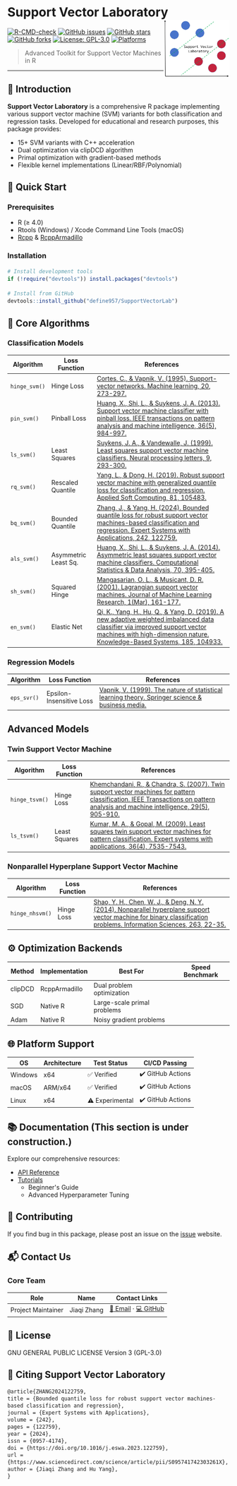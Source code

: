 # **Support Vector Laboratory** <img src="man/figures/Logo.png" align="right" width="150" />

[![R-CMD-check](https://img.shields.io/badge/R--CMD--check-passing-brightgreen)](https://github.com/define957/SupportVectorLab/actions)
[![GitHub issues](https://img.shields.io/github/issues/define957/SupportVectorLab)](https://github.com/define957/SupportVectorLab/issues)
[![GitHub stars](https://img.shields.io/github/stars/define957/SupportVectorLab)](https://github.com/define957/SupportVectorLab/stargazers)
[![GitHub forks](https://img.shields.io/github/forks/define957/SupportVectorLab)](https://github.com/define957/SupportVectorLab/network)
[![License: GPL-3.0](https://img.shields.io/github/license/define957/SupportVectorLab)](https://www.gnu.org/licenses/gpl-3.0)
[![Platforms](https://img.shields.io/badge/platform-Windows%20%7C%20macOS%20%7C%20Linux%20(x64)-lightgrey)](https://github.com/define957/SupportVectorLab)

> Advanced Toolkit for Support Vector Machines in R

***

## 📖 Introduction

**Support Vector Laboratory** is a comprehensive R package implementing various support vector machine (SVM) variants for both classification and regression tasks. Developed for educational and research purposes, this package provides:

- 15+ SVM variants with C++ acceleration
- Dual optimization via clipDCD algorithm
- Primal optimization with gradient-based methods
- Flexible kernel implementations (Linear/RBF/Polynomial)

## 🚀 Quick Start

### Prerequisites
- R (≥ 4.0)
- Rtools (Windows) / Xcode Command Line Tools (macOS)
- [Rcpp](https://cran.r-project.org/package=Rcpp) & [RcppArmadillo](https://cran.r-project.org/package=RcppArmadillo)

### Installation
```r
# Install development tools
if (!require("devtools")) install.packages("devtools")

# Install from GitHub
devtools::install_github("define957/SupportVectorLab")
```
## 🧠 Core Algorithms

### Classification Models
| Algorithm       | Loss Function        | References                   |
|-----------------|----------------------|------------------------------|
| `hinge_svm()`   | Hinge Loss           | [Cortes, C., & Vapnik, V. (1995). Support-vector networks. Machine learning, 20, 273-297.](https://link.springer.com/article/10.1007/BF00994018)   |
| `pin_svm()`     | Pinball Loss         | [Huang, X., Shi, L., & Suykens, J. A. (2013). Support vector machine classifier with pinball loss. IEEE transactions on pattern analysis and machine intelligence, 36(5), 984-997.](https://ieeexplore.ieee.org/document/6604389)  |
| `ls_svm()`      | Least Squares        | [Suykens, J. A., & Vandewalle, J. (1999). Least squares support vector machine classifiers. Neural processing letters, 9, 293-300.](https://link.springer.com/article/10.1023/A:1018628609742)          |
| `rq_svm()`      | Rescaled Quantile    | [Yang, L., & Dong, H. (2019). Robust support vector machine with generalized quantile loss for classification and regression. Applied Soft Computing, 81, 105483.](https://www.sciencedirect.com/science/article/abs/pii/S1568494619302534)  |
| `bq_svm()`      | Bounded Quantile     | [Zhang, J., & Yang, H. (2024). Bounded quantile loss for robust support vector machines-based classification and regression. Expert Systems with Applications, 242, 122759.](https://www.sciencedirect.com/science/article/abs/pii/S095741742303261X)      |
| `als_svm()`     | Asymmetric Least Sq. | [Huang, X., Shi, L., & Suykens, J. A. (2014). Asymmetric least squares support vector machine classifiers. Computational Statistics & Data Analysis, 70, 395-405.](https://www.sciencedirect.com/science/article/abs/pii/S0167947313003393)      |
| `sh_svm()`      | Squared Hinge        | [Mangasarian, O. L., & Musicant, D. R. (2001). Lagrangian support vector machines. Journal of Machine Learning Research, 1(Mar), 161-177.](https://jmlr.org/papers/volume1/mangasarian01a/html/)  |
| `en_svm()`      | Elastic Net          | [Qi, K., Yang, H., Hu, Q., & Yang, D. (2019). A new adaptive weighted imbalanced data classifier via improved support vector machines with high-dimension nature. Knowledge-Based Systems, 185, 104933.](https://www.sciencedirect.com/science/article/pii/S0950705119303764)  |


### Regression Models
| Algorithm       | Loss Function          | References                   |
|-----------------|------------------------|------------------------------|
| `eps_svr()`   | Epsilon-Insensitive Loss | [Vapnik, V. (1999). The nature of statistical learning theory. Springer science & business media.](https://link.springer.com/book/10.1007/978-1-4757-3264-1)   |

## Advanced Models
### Twin Support Vector Machine
| Algorithm       | Loss Function          | References                   |
|-----------------|------------------------|------------------------------|
| `hinge_tsvm()`  | Hinge Loss             | [Khemchandani, R., & Chandra, S. (2007). Twin support vector machines for pattern classification. IEEE Transactions on pattern analysis and machine intelligence, 29(5), 905-910.](https://www.sciencedirect.com/science/article/abs/pii/S0925231218302923)   |
| `ls_tsvm()`     | Least Squares          | [Kumar, M. A., & Gopal, M. (2009). Least squares twin support vector machines for pattern classification. Expert systems with applications, 36(4), 7535-7543.](https://www.sciencedirect.com/science/article/abs/pii/S0957417408006854)   |

### Nonparallel Hyperplane Support Vector Machine

| Algorithm       | Loss Function          | References                   |
|-----------------|------------------------|------------------------------|
| `hinge_nhsvm()` | Hinge Loss             | [Shao, Y. H., Chen, W. J., & Deng, N. Y. (2014). Nonparallel hyperplane support vector machine for binary classification problems. Information Sciences, 263, 22-35.](https://www.sciencedirect.com/science/article/abs/pii/S0020025513007883)   |


## ⚙️ Optimization Backends

| Method          | Implementation          | Best For                   | Speed Benchmark           |
|-----------------|-------------------------|----------------------------|---------------------------|
| clipDCD         | RcppArmadillo           | Dual problem optimization  | |
| SGD             | Native R                | Large-scale primal problems| |
| Adam            | Native R                | Noisy gradient problems    | |

## 🌐 Platform Support

| OS              | Architecture   | Test Status | CI/CD Passing |
|-----------------|----------------|-------------|---------------|
| Windows         | x64            | ✅ Verified  | ✔️ GitHub Actions |
| macOS           | ARM/x64        | ✅ Verified  | ✔️ GitHub Actions |
| Linux           | x64            | ⚠️ Experimental | ✔️ GitHub Actions   |

## 📚 Documentation (This section is under construction.)

Explore our comprehensive resources:
- [API Reference]()
- [Tutorials]()  
  - Beginner's Guide
  - Advanced Hyperparameter Tuning

## 🤝 Contributing

If you find bug in this package, please post an issue on the [issue](https://github.com/define957/manysvms/issues) website.

## 📬 Contact Us

### Core Team
| Role               | Name           | Contact Links                                                                                                                                 |
|---------------------|----------------|-----------------------------------------------------------------------------------------------------------------------------------------------|
| Project Maintainer  | Jiaqi Zhang    | [📧 Email](mailto:zhangjiaqi957957@outlook.com) · [💻 GitHub](https://github.com/define957)    |


## 🔐 License

GNU GENERAL PUBLIC LICENSE Version 3 (GPL-3.0)

## 📜 Citing Support Vector Laboratory

```
@article{ZHANG2024122759,
title = {Bounded quantile loss for robust support vector machines-based classification and regression},
journal = {Expert Systems with Applications},
volume = {242},
pages = {122759},
year = {2024},
issn = {0957-4174},
doi = {https://doi.org/10.1016/j.eswa.2023.122759},
url = {https://www.sciencedirect.com/science/article/pii/S095741742303261X},
author = {Jiaqi Zhang and Hu Yang},
}
```